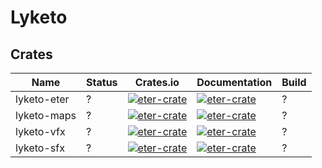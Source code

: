 <!-- CRATES -->
[lyketo:eter-badge]: https://img.shields.io/crates/v/lyketo-eter.svg
[lyketo:eter-crate]: https://crates.io/crates/lyketo-eter
[lyketo:eter-docs]: https://docs.rs/lyketo-eter/badge.svg

[lyketo:maps-badge]: https://img.shields.io/crates/v/lyketo-maps.svg
[lyketo:maps-crate]: https://crates.io/crates/lyketo-maps
[lyketo:maps-docs]: https://docs.rs/lyketo-maps/badge.svg

[lyketo:vfx-badge]: https://img.shields.io/crates/v/lyketo-vfx.svg
[lyketo:vfx-crate]: https://crates.io/crates/lyketo-vfx
[lyketo:vfx-docs]: https://docs.rs/lyketo-vfx/badge.svg

[lyketo:sfx-badge]: https://img.shields.io/crates/v/lyketo-sfx.svg
[lyketo:sfx-crate]: https://crates.io/crates/lyketo-sfx
[lyketo:sfx-docs]: https://docs.rs/lyketo-sfx/badge.svg

# Lyketo


## Crates

| Name        | Status | Crates.io                                             | Documentation                                         | Build |
|-------------|--------|-------------------------------------------------------|-------------------------------------------------------|-------|
| lyketo-eter | ?      | [![eter-crate][lyketo:eter-badge]][lyketo:eter-crate] | [![eter-crate][lyketo:eter-docs]][lyketo:eter-docs]   | ?     |
| lyketo-maps | ?      | [![eter-crate][lyketo:maps-badge]][lyketo:maps-crate] | [![eter-crate][lyketo:maps-badge]][lyketo:maps-crate] | ?     |
| lyketo-vfx  | ?      | [![eter-crate][lyketo:vfx-badge]][lyketo:vfx-crate]   | [![eter-crate][lyketo:vfx-badge]][lyketo:vfx-crate]   | ?     |
| lyketo-sfx  | ?      | [![eter-crate][lyketo:sfx-badge]][lyketo:sfx-crate]   | [![eter-crate][lyketo:sfx-badge]][lyketo:sfx-crate]   | ?     |



